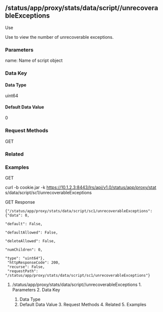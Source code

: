 ## /status/app/proxy/stats/data/script/<name>/unrecoverableExceptions

Use

Use to view the number of unrecoverable exceptions.

### Parameters

name: Name of script object

### Data Key

#### Data Type

uint64

#### Default Data Value

0

### Request Methods

GET

### Related

### Examples

GET

curl -b cookie.jar -k https://10.1.2.3:8443/lrs/api/v1.0/status/app/proxy/stat
s/data/script/sc1/unrecoverableExceptions

GET Response

    
    {"/status/app/proxy/stats/data/script/sc1/unrecoverableExceptions": {"data": 0,
                                                                            "default": False,
                                                                            "defaultAllowed": False,
                                                                            "deleteAllowed": False,
                                                                            "numChildren": 0,
                                                                            "type": "uint64"},
     "httpResponseCode": 200,
     "recurse": False,
     "requestPath": "/status/app/proxy/stats/data/script/sc1/unrecoverableExceptions"}
    

  1. /status/app/proxy/stats/data/script/<name>/unrecoverableExceptions
    1. Parameters
    2. Data Key
      1. Data Type
      2. Default Data Value
    3. Request Methods
    4. Related
    5. Examples

